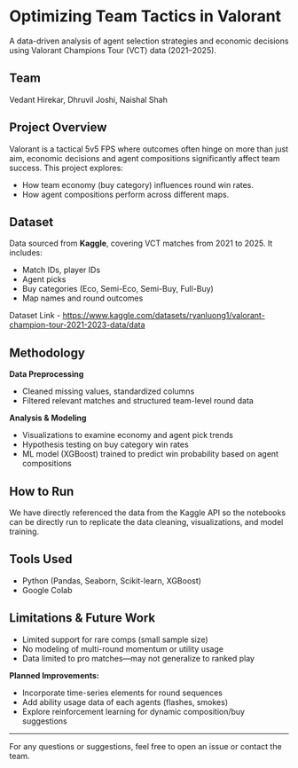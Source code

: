 # Optimizing Team Tactics in Valorant

A data-driven analysis of agent selection strategies and economic decisions using Valorant Champions Tour (VCT) data (2021–2025).

## Team  
Vedant Hirekar, Dhruvil Joshi, Naishal Shah

## Project Overview

Valorant is a tactical 5v5 FPS where outcomes often hinge on more than just aim, economic decisions and agent compositions significantly affect team success. This project explores:

- How team economy (buy category) influences round win rates.
- How agent compositions perform across different maps.

## Dataset

Data sourced from **Kaggle**, covering VCT matches from 2021 to 2025. It includes:

- Match IDs, player IDs
- Agent picks
- Buy categories (Eco, Semi-Eco, Semi-Buy, Full-Buy)
- Map names and round outcomes

Dataset Link - https://www.kaggle.com/datasets/ryanluong1/valorant-champion-tour-2021-2023-data/data

## Methodology

**Data Preprocessing**
- Cleaned missing values, standardized columns
- Filtered relevant matches and structured team-level round data

**Analysis & Modeling**
- Visualizations to examine economy and agent pick trends
- Hypothesis testing on buy category win rates
- ML model (XGBoost) trained to predict win probability based on agent compositions


## How to Run

We have directly referenced the data from the Kaggle API so the notebooks can be directly run to replicate the data cleaning, visualizations, and model training.

## Tools Used

- Python (Pandas, Seaborn, Scikit-learn, XGBoost)
- Google Colab

## Limitations & Future Work

- Limited support for rare comps (small sample size)
- No modeling of multi-round momentum or utility usage
- Data limited to pro matches—may not generalize to ranked play

**Planned Improvements:**
- Incorporate time-series elements for round sequences
- Add ability usage data of each agents (flashes, smokes)
- Explore reinforcement learning for dynamic composition/buy suggestions

---

For any questions or suggestions, feel free to open an issue or contact the team.
